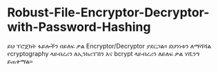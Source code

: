 # Robust-File-Encryptor-Decryptor-with-Password-Hashing
ይህ ፕሮጀክት ፋይሎችን በይለፍ ቃል Encryptor/Decryptor ያደርጋል። ደህንነቱን ለማሻሻል የcryptography ላይብረሪን ለኢንክሪፕሽን እና bcrypt ላይብረሪን ለይለፍ ቃል ሃሺንግ ይጠቀማል።
